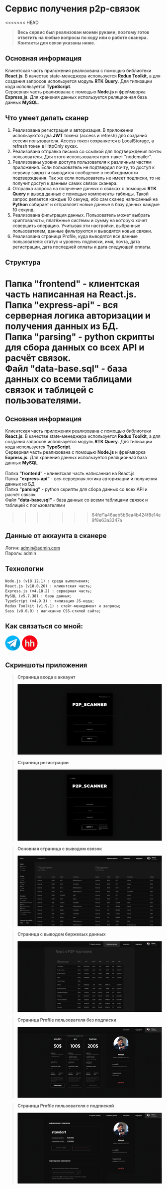 # Сервис получения p2p-связок

<<<<<<< HEAD
> **Весь сервис был реализован моими руками, поэтому готов ответить на любые вопросы по коду или о работе сканера. <br> Контакты для связи указаны ниже.**

## Основная информация 

Клиентская часть приложения реализована с помощью библиотеки **React.js**. В качестве state-менеджера используется **Redux Toolkit**, а для создания запросов используется модуль **RTK Query**. Для типизации кода используется **TypeScript**. <br>
Серверная часть реализована с помощью **Node.js** и фреймворка **Express.js**. Для хранения данных используется реляционная база данных **MySQL**.

## Что умеет делать сканер

1. Реализована регистрация и авторизация. В приложении используются два **JWT** токена (access и refresh) для создания сессии пользователя. Access токен сохраняется в LocalStorage, а refresh токен в HttpOnly куках.
2. Реализована отправка письма со ссылкой для подтверждения почты пользователя. Для этого использовался npm-пакет "nodemailer".
3. Реализованы уровни доступа пользователя к различным частям приложения. Если пользователь не подтвердил почту, то доступ к сервису закрыт и выводится сообщение о необходимости подтверждения. Так же если пользователь не имеет подписки, то не получит доступ к данным самих связок сканера.
4. Отправка запроса на получение данных о связках с помощью **RTK Query** и вывод данных с помощью компоненты таблицы. Такой запрос делается каждые 10 секунд, ибо сам сканер написанный на **Python** собирает и отправляет новые данные в базу данных каждые 10 секунд.
5. Реализована фильтрация данных. Пользователь может выбрать криптовалюты, платёжные системы и сумму на которую хочет совершить операцию. Учитывая эти настройки, выбранные пользователем, данные фильтруются и выводятся новые связки.
6. Реализована страница Profile, куда выводятся все данные пользователя: статус и уровень подписки, имя, почта, дата регистрации, дата последней оплаты и дата следующей оплаты.

## Структура

Папка **"frontend"** - клиентская часть написанная на React.js. <br>
Папка **"express-api"** - вся серверная логика авторизации и получения данных из БД. <br>
Папка **"parsing"** - python скрипты для сбора данных со всех API и расчёт связок. <br>
Файл **"data-base.sql"** - база данных со всеми таблицами связок и таблицей с пользователями. <br>
=======
## Основная информация 

Клиентская часть приложения реализована с помощью библиотеки **React.js**. В качестве state-менеджера используется **Redux Toolkit**, а для создания запросов используется модуль **RTK Query**. Для типизации кода используется **TypeScript**. <br>
Серверная часть реализована с помощью **Node.js** и фреймворка **Express.js**. Для хранения данных используется реляционная база данных **MySQL**<br><br>
Папка **"frontend"** - клиентская часть написанная на React.js <br>
Папка **"express-api"** - вся серверная логика авторизации и получения данных из БД <br>
Папка **"parsing"** - python скрипты для сбора данных со всех API и расчёт связок <br>
Файл **"data-base.sql"** - база данных со всеми таблицами связок и таблицей с пользователями <br>
>>>>>>> 64fef1a46aeb5b6ea4b424f8e14e9f8e63a3347a

## Данные от аккаунта в сканере

Логин: admin@admin.com <br>
Пароль: admin

## Технологии

```plaintext
Node.js (v18.12.1) : среда выполнения;
React.js (v18.0.26) : клиентская часть;
Express.js (v4.18.2) : серверная часть;
MySQL (v5.7.38) : базы данных;
TypeScript (v4.9.3) : типизация JS-кода;
Redux Toolkit (v1.9.1) : стейт-менеджмент и запросы;
Sass (v8.0.0) : написание CSS-стилей сайта;
```

## Как связаться со мной:
[![](/screenshots/telegram.png)](https://t.me/m_morgunets) [![](/screenshots/hh.png)](https://yaroslavl.hh.ru/applicant/resumes/view?resume=e5c06f44ff0bd0a4010039ed1f7a68336e5a66)

## Скриншоты приложения

> **Страница входа в аккаунт**
> 
> ![](/screenshots/screenshot-1.png)

> **Страница регистрации**
> 
> ![](/screenshots/screenshot-2.png)

> **Основная страница с выводом связок**
> 
> ![](/screenshots/screenshot-3.png)

> **Страница с выводом биржевых данных**
> 
> ![](/screenshots/screenshot-4.png)

> **Страница Profile пользователя без подписки**
> 
> ![](/screenshots/screenshot-5.png)

> **Страница Profile пользователя с подпиской**
> 
> ![](/screenshots/screenshot-6.png)


